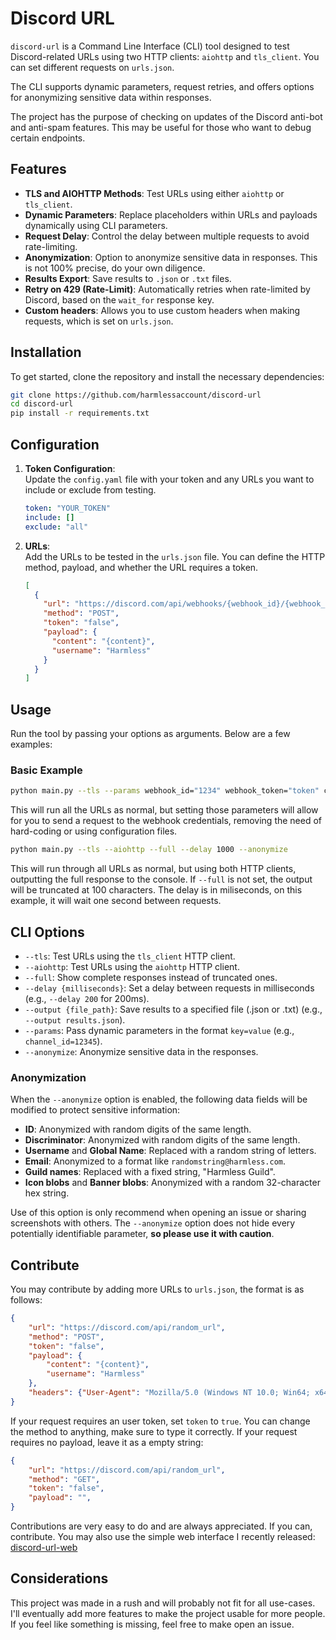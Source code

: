 # Discord URL

`discord-url` is a Command Line Interface (CLI) tool designed to test Discord-related URLs using two HTTP clients: `aiohttp` and `tls_client`. You can set different requests on `urls.json`. 

The CLI supports dynamic parameters, request retries, and offers options for anonymizing sensitive data within responses.

The project has the purpose of checking on updates of the Discord anti-bot  and anti-spam features. This may be useful for those who want to debug certain endpoints.

## Features

- **TLS and AIOHTTP Methods**: Test URLs using either `aiohttp` or `tls_client`.
- **Dynamic Parameters**: Replace placeholders within URLs and payloads dynamically using CLI parameters.
- **Request Delay**: Control the delay between multiple requests to avoid rate-limiting.
- **Anonymization**: Option to anonymize sensitive data in responses. This is not 100% precise, do your own diligence.
- **Results Export**: Save results to `.json` or `.txt` files.
- **Retry on 429 (Rate-Limit)**: Automatically retries when rate-limited by Discord, based on the `wait_for` response key.
- **Custom headers**: Allows you to use custom headers when making requests, which is set on `urls.json`.

## Installation

To get started, clone the repository and install the necessary dependencies:

```bash
git clone https://github.com/harmlessaccount/discord-url
cd discord-url
pip install -r requirements.txt
```
## Configuration

1. **Token Configuration**:  
   Update the `config.yaml` file with your token and any URLs you want to include or exclude from testing.

    ```yaml
    token: "YOUR_TOKEN"
    include: []
    exclude: "all"
    ```

2. **URLs**:  
   Add the URLs to be tested in the `urls.json` file. You can define the HTTP method, payload, and whether the URL requires a token.

    ```json
    [
      {
        "url": "https://discord.com/api/webhooks/{webhook_id}/{webhook_token}",
        "method": "POST",
        "token": "false",
        "payload": {
          "content": "{content}",
          "username": "Harmless"
        }
      }
    ]
    ```

## Usage

Run the tool by passing your options as arguments. Below are a few examples:

### Basic Example

```bash
python main.py --tls --params webhook_id="1234" webhook_token="token" content="Hey there!"
```

This will run all the URLs as normal, but setting those parameters will allow for you to send a request to the webhook credentials, removing the need of hard-coding or using configuration files.

```bash
python main.py --tls --aiohttp --full --delay 1000 --anonymize
```

This will run through all URLs as normal, but using both HTTP clients, outputting the full response to the console. If `--full` is not set, the output will be truncated at 100 characters. The delay is in miliseconds, on this example, it will wait one second between requests.

## CLI Options

- `--tls`: Test URLs using the `tls_client` HTTP client.
- `--aiohttp`: Test URLs using the `aiohttp` HTTP client.
- `--full`: Show complete responses instead of truncated ones.
- `--delay {milliseconds}`: Set a delay between requests in milliseconds (e.g., `--delay 200` for 200ms).
- `--output {file_path}`: Save results to a specified file (.json or .txt) (e.g., `--output results.json`).
- `--params`: Pass dynamic parameters in the format `key=value` (e.g., `channel_id=12345`).
- `--anonymize`: Anonymize sensitive data in the responses.

### Anonymization

When the `--anonymize` option is enabled, the following data fields will be modified to protect sensitive information:

- **ID**: Anonymized with random digits of the same length.
- **Discriminator**: Anonymized with random digits of the same length.
- **Username** and **Global Name**: Replaced with a random string of letters.
- **Email**: Anonymized to a format like `randomstring@harmless.com`.
- **Guild names**: Replaced with a fixed string, "Harmless Guild".
- **Icon blobs** and **Banner blobs**: Anonymized with a random 32-character hex string.

Use of this option is only recommend when opening an issue or sharing screenshots with others. The `--anonymize` option does not hide every potentially identifiable parameter, **so please use it with caution**.

## Contribute

You may contribute by adding more URLs to `urls.json`, the format is as follows:

```json
{
    "url": "https://discord.com/api/random_url",
    "method": "POST",
    "token": "false",
    "payload": {
        "content": "{content}",
        "username": "Harmless"
    },
    "headers": {"User-Agent": "Mozilla/5.0 (Windows NT 10.0; Win64; x64) AppleWebKit/537.36 (KHTML, like Gecko) Chrome/92.0.4515.159 Safari/537.36"}
}
```

If your request requires an user token, set `token` to `true`. You can change the method to anything, make sure to type it correctly. If your request requires no payload, leave it as a empty string:

```json
{
    "url": "https://discord.com/api/random_url",
    "method": "GET",
    "token": "false",
    "payload": "",
}
```


Contributions are very easy to do and are always appreciated. If you can, contribute. You may also use the simple web interface I recently released: [discord-url-web](https://github.com/harmlessaccount/discord-url-web)

## Considerations

This project was made in a rush and will probably not fit for all use-cases. I'll eventually add more features to make the project usable for more people. If you feel like something is missing, feel free to make open an issue.
